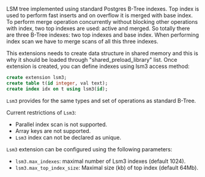 LSM tree implemented using standard Postgres B-Tree indexes.
Top index is used to perform fast inserts and on overflow it is merged
with base index. To perform merge operation concurrently
without blocking other operations with index, two top indexes are used:
active and merged. So totally there are three B-Tree indexes:
two top indexes and base index.
When performing index scan we have to merge scans of all this three indexes.

This extensions needs to create data structure in shared memory and this is why it should be loaded through
"shared_preload_library" list. Once extension is created, you can define indexes using lsm3 access method:

```sql
create extension lsm3;
create table t(id integer, val text);
create index idx on t using lsm3(id);
```

`Lsm3` provides for the same types and set of operations as standard B-Tree.

Current restrictions of `Lsm3`:
- Parallel index scan is not supported.
- Array keys are not supported.
- `Lsm3` index can not be declared as unique.

`Lsm3` extension can be configured using the following parameters:
- `lsm3.max_indexes`: maximal number of Lsm3 indexes (default 1024).
- `lsm3.max_top_index_size`: Maximal size (kb) of top index (default 64Mb).


